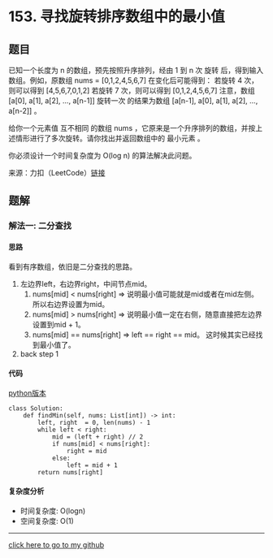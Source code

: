 # 153. 寻找旋转排序数组中的最小值

## 题目
已知一个长度为 n 的数组，预先按照升序排列，经由 1 到 n 次 旋转 后，得到输入数组。例如，原数组 nums = [0,1,2,4,5,6,7] 在变化后可能得到：
若旋转 4 次，则可以得到 [4,5,6,7,0,1,2]
若旋转 7 次，则可以得到 [0,1,2,4,5,6,7]
注意，数组 [a[0], a[1], a[2], ..., a[n-1]] 旋转一次 的结果为数组 [a[n-1], a[0], a[1], a[2], ..., a[n-2]] 。

给你一个元素值 互不相同 的数组 nums ，它原来是一个升序排列的数组，并按上述情形进行了多次旋转。请你找出并返回数组中的 最小元素 。

你必须设计一个时间复杂度为 O(log n) 的算法解决此问题。

来源：力扣（LeetCode）[链接](https://leetcode.cn/problems/find-minimum-in-rotated-sorted-array)

## 题解
### 解法一: 二分查找
#### 思路
看到有序数组，依旧是二分查找的思路。
1. 左边界left，右边界right，中间节点mid。
    1. nums[mid] < nums[right]  => 说明最小值可能就是mid或者在mid左侧。所以右边界设置为mid。
    2. nums[mid] > nums[right]  => 说明最小值一定在右侧，随意直接把左边界设置到mid + 1。
    3. nums[mid] == nums[right] => left == right == mid。 这时候其实已经找到最小值了。
2. back step 1

#### 代码
[python版本](https://www.python.org/)
```
class Solution:
    def findMin(self, nums: List[int]) -> int:
        left, right  = 0, len(nums) - 1
        while left < right:
            mid = (left + right) // 2
            if nums[mid] < nums[right]:
                right = mid
            else:
                left = mid + 1
        return nums[right]
```

#### 复杂度分析
* 时间复杂度: O(logn)
* 空间复杂度: O(1)

---

[click here to go to my github](https://github.com/YouAreSoQt/note/tree/master/%E6%AF%8F%E6%97%A5%E4%B8%80%E9%A2%98%E9%A2%84%E9%98%B2%E7%97%B4%E5%91%86)
